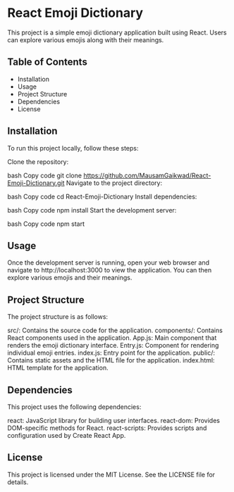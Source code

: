 # React Emoji Dictionary
This project is a simple emoji dictionary application built using React. Users can explore various emojis along with their meanings.

## Table of Contents
* Installation
* Usage
* Project Structure
* Dependencies
* License
## Installation
To run this project locally, follow these steps:

Clone the repository:

bash
Copy code
git clone https://github.com/MausamGaikwad/React-Emoji-Dictionary.git
Navigate to the project directory:

bash
Copy code
cd React-Emoji-Dictionary
Install dependencies:

bash
Copy code
npm install
Start the development server:

bash
Copy code
npm start
## Usage
Once the development server is running, open your web browser and navigate to http://localhost:3000 to view the application. You can then explore various emojis and their meanings.

## Project Structure
The project structure is as follows:

src/: Contains the source code for the application.
components/: Contains React components used in the application.
App.js: Main component that renders the emoji dictionary interface.
Entry.js: Component for rendering individual emoji entries.
index.js: Entry point for the application.
public/: Contains static assets and the HTML file for the application.
index.html: HTML template for the application.
## Dependencies
This project uses the following dependencies:

react: JavaScript library for building user interfaces.
react-dom: Provides DOM-specific methods for React.
react-scripts: Provides scripts and configuration used by Create React App.
## License
This project is licensed under the MIT License. See the LICENSE file for details.
